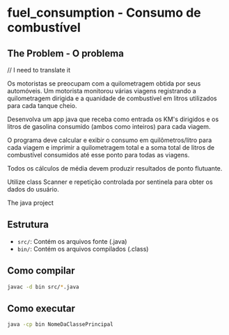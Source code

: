 # fuel_consumption - Consumo de combustível


## The Problem - O problema

// I need to translate it

Os motoristas se preocupam com a quilometragem obtida por seus automóveis. Um motorista monitorou várias viagens registrando a quilometragem dirigida e a quanidade de combustível em litros utilizados para cada tanque cheio.

Desenvolva um app java que receba como entrada os KM's dirigidos e os litros de gasolina consumido (ambos como inteiros) para cada viagem.

O programa deve calcular e exibir o consumo em quilômetros/litro para cada viagem e imprimir a quilometragem total e a soma total de litros de combustível consumidos até esse ponto para todas as viagens. 

Todos os cálculos de média devem produzir resultados de ponto flutuante.

Utilize class Scanner e repetição controlada por sentinela para obter os dados do usuário.


The java project

## Estrutura

- `src/`: Contém os arquivos fonte (.java)
- `bin/`: Contém os arquivos compilados (.class)

## Como compilar

```bash
javac -d bin src/*.java
```

## Como executar

```bash
java -cp bin NomeDaClassePrincipal
```
